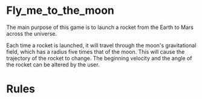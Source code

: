 # Fly_me_to_the_moon

The main purpose of this game is to launch a rocket from the Earth to Mars across the universe. 

Each time a rocket is launched, it will travel through the moon's gravitational field, which has a radius five times that of the moon. This will cause the trajectory of the rocket to change. The beginning velocity and the angle of the rocket can be altered by the user. 

# Rules 
